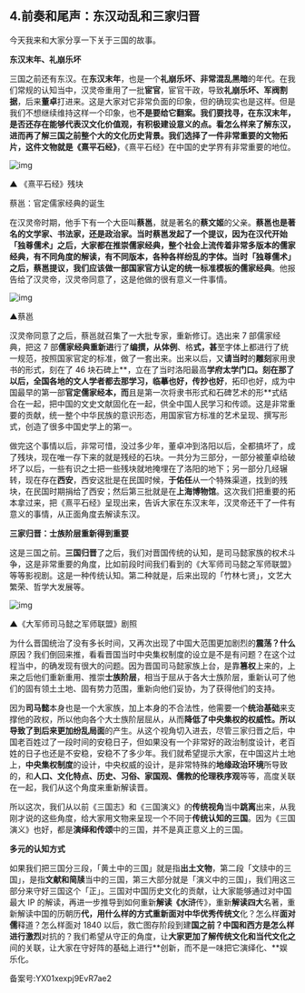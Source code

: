 ## 4.前奏和尾声：东汉动乱和三家归晋
今天我来和大家分享一下关于三国的故事。


**东汉末年、礼崩乐坏**


三国之前还有东汉。在**东汉末年**，也是一个**礼崩乐坏、非常混乱黑暗**的年代。在我们常规的认知当中，汉灵帝重用了一批**宦官**，宦官干政，导致**礼崩乐坏、军阀割据**，后来**董卓**打进来。这是大家对它非常负面的印象，但的确现实也是这样。但是我们不想继续维持这样一个印象，也**不是要给它翻案。**我们要找寻，在东汉末年，是否还存在能够代表汉文化价值观，有积极建设意义的点。看怎么样来了解东汉，进而再了解三国之前整个大的文化历史背景。我们选择了一件非常重要的文物拓片，这件文物就是**《熹平石经》**，《熹平石经》在中国的史学界有非常重要的地位。


![img](https://pic3.zhimg.com/v2-9665823e991ac52da0587767fa23400b.webp)

▲ 《熹平石经》残块


蔡邕：官定儒家经典的诞生


在汉灵帝时期，他手下有一个大臣叫**蔡邕**，就是著名的**蔡文姬**的父亲。**蔡邕也是著名的文学家、书法家，还是政治家。**当时蔡邕发起了一个提议，因为在汉代开始「独尊儒术」之后，大家都在推崇儒家经典，整个社会上流传着非常多版本的儒家经典，有不同角度的解读，有不同版本，各种各样纷乱的字体。当时「独尊儒术」之后，蔡邕提议，我们应该做一部**国家官方认定的统一标准模板的儒家经典**。他报告给了汉灵帝，汉灵帝同意了，这是他做的很有意义一件事情。


![img](https://pic2.zhimg.com/v2-f8a1ac438f4812f0cbbe9a0baab15c9a.webp)

▲蔡邕


汉灵帝同意了之后，蔡邕就召集了一大批专家，重新修订。选出来 7 部儒家经典，把这 7 部**儒家经典重新进**行了**编撰，从体例**、格**式，甚**至字体上都进行了统一规范，按照国家官定的标准，做了一套出来。出来以后，又**请当时**的**雕刻**家用隶书的形式，刻在了 46 块石碑上**，立在了当时洛阳最高**学府太学门口。刻在那了以后，全国各地的文人学者都去那学习，临摹也好，传抄也好**，拓印也好，成为中国最早的第一部**官定儒家经本，而**且是第一次将隶书形式和石碑艺术的形**式结合在一起，把中国的文史文献固化在一起，供全中国人民学习和传颂。这是非常重要的贡献，统一整个中华民族的意识形态，用国家官方标准的艺术呈现、撰写形式，创造了很多中国史学上的第一。 


做完这个事情以后，非常可惜，没过多少年，董卓冲到洛阳以后，全都搞坏了，成了残块，现在唯一存下来的就是残经的石块。一共分为三部分，一部分被董卓给破坏了以后，一些有识之士把一些残块就地掩埋在了洛阳的地下；另一部分几经辗转，现在存在**西安**，西安这批是在民国时候，**于佑任**从一个特殊渠道，找到的残块，在民国时期捐给了西安；然后第三批就是在**上海博物馆**。这次我们把重要的拓本拿过来，把《熹平石经》呈现出来，告诉大家在东汉末年，汉灵帝还干了一件有意义的事情，从正面角度去解读东汉。


**三家归晋：士族阶层重新得到重要**


这是三国之前。**三国归晋**了之后，我们对晋国传统的认知，是司马懿家族的权术斗争，这是非常重要的角度，比如前段时间我们看到的《大军师司马懿之军师联盟》等等影视剧。这是一种传统认知。第二种就是，后来出现的「竹林七贤」，文艺大繁荣、哲学大发展等。 


![img](https://pic3.zhimg.com/v2-f6bef7e6bdfbb6415941439d691a50a3.webp)

**▲**《大军师司马懿之军师联盟》剧照


为什么晋国统治了没有多长时间，又再次出现了中国大范围更加剧烈的**震荡？什么**原因？我们倒回来推，看看晋国当时中央集权制度的设立是不是有问题？在这个过程当中，的确发现有很大的问题。因为晋国司马懿家族上台，是靠**篡权**上来的，上来之后他们重新重用、推崇**士族阶层**，相当于屈从于各大士族阶层，重新认可了他们的固有领土土地、固有势力范围，重新向他们妥协，为了获得他们的支持。 


因为**司马懿**本身也是一个大家族，加上本身的不合法性，他需要一个**统治基础**来支撑他的政权，所以他向各个大士族阶层屈从，从而**降低了中央集权的权威性。**所以导致了到后来更加**纷乱局面**的产生。从这个视角切入进去，尽管三家归晋之后，中国老百姓过了一段时间的安稳日子，但如果没有一个非常好的政治制度设计，老百姓的日子也还是不安稳，安稳不了多少年。我们就希望提示大家，在中国这片土地上，**中央集权制度**的设计，中央权威的设计，是非常特殊的**地缘政治环境**所导致的，和**人口、文化特点、历史、习俗、家国观、儒教的伦理秩序观**等等，高度关联在一起，我们从这个角度来重新解读晋。


所以这次，我们从以前《三国志》和《三国演义》的**传统视角**当中**跳离**出来，从我刚才说的这些角度，给大家用文物来呈现一个不同于**传统认知的三国**。因为《三国演义》也好，都是**演绎和传颂**中的三国，并不是真正意义上的三国。


**多元的认知方式**


如果我们把三国分三段，「黄土中的三国」就是指**出土文物**，第二段「文牍中的三国」，是指**文献和简牍**当中的三国，第三大部分就是「演义中的三国」，我们用这三部分来守好三国这个「正」。三国对中国历史文化的贡献，让大家能够通过对中国最大 IP 的解读，再进一步推导到如何重新**解读《水浒**传》，重新**解读四大**名著，重新解读中国的历朝历**代，用什么样的方式重新面对中华优秀传统文**化？怎么样**面对儒**释道？怎么样面对 1840 以后，救亡图存阶段到建**国之前？中国和西方是怎么样进行激烈**对抗的？我们希望从守正的角度，让**大家更加了解传统文化和当代文化之**间的关联，让大家在守好阵的基础上进行**创新，而不是一味把它演绎化、**娱乐化。


备案号:YX01xexpj9EvR7ae2

